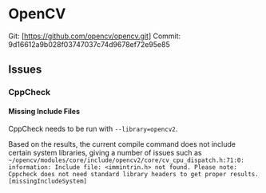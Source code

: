 
# OpenCV
Git: [https://github.com/opencv/opencv.git]
Commit: 9d16612a9b028f03747037c74d9678ef72e95e85
## Issues
### CppCheck
#### Missing Include Files
CppCheck needs to be run with `--library=opencv2`.

Based on the results, the current compile command does not include certain system libraries, giving a number of issues such as 
`~/opencv/modules/core/include/opencv2/core/cv_cpu_dispatch.h:71:0: information: Include file: <immintrin.h> not found. Please note: Cppcheck does not need standard library headers to get proper results. [missingIncludeSystem]`

